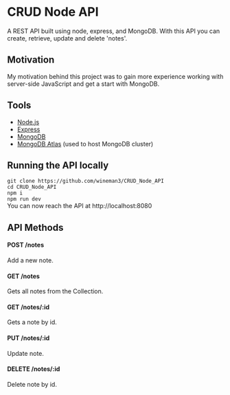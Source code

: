 # CRUD Node API

A REST API built using node, express, and MongoDB. With this API you can create, retrieve, update and delete 'notes'.

## Motivation

My motivation behind this project was to gain more experience working with server-side JavaScript and get a start with MongoDB.

## Tools

- [Node.js](https://nodejs.org/en/)
- [Express](https://expressjs.com/)
- [MongoDB](https://www.mongodb.com/)
- [MongoDB Atlas](cloud.mongodb.com) (used to host MongoDB cluster)

## Running the API locally

`git clone https://github.com/wineman3/CRUD_Node_API` <br>
`cd CRUD_Node_API`<br>
`npm i`<br>
`npm run dev`<br>
You can now reach the API at http://localhost:8080

## API Methods

#### POST /notes

Add a new note.

#### GET /notes

Gets all notes from the Collection.

#### GET /notes/:id

Gets a note by id.

#### PUT /notes/:id

Update note.

#### DELETE /notes/:id

Delete note by id.
